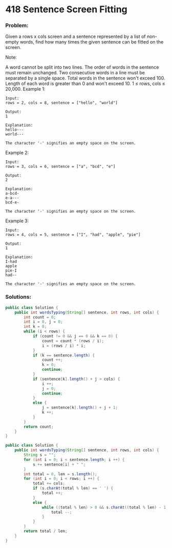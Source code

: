 # 418 Sentence Screen Fitting

### Problem:

Given a rows x cols screen and a sentence represented by a list of non-empty words, find how many times the given sentence can be fitted on the screen.

Note:

A word cannot be split into two lines.
The order of words in the sentence must remain unchanged.
Two consecutive words in a line must be separated by a single space.
Total words in the sentence won't exceed 100.
Length of each word is greater than 0 and won't exceed 10.
1 ≤ rows, cols ≤ 20,000.
Example 1:
```
Input:
rows = 2, cols = 8, sentence = ["hello", "world"]

Output: 
1

Explanation:
hello---
world---

The character '-' signifies an empty space on the screen.
```

Example 2:
```
Input:
rows = 3, cols = 6, sentence = ["a", "bcd", "e"]

Output: 
2

Explanation:
a-bcd- 
e-a---
bcd-e-

The character '-' signifies an empty space on the screen.
```

Example 3:
```
Input:
rows = 4, cols = 5, sentence = ["I", "had", "apple", "pie"]

Output: 
1

Explanation:
I-had
apple
pie-I
had--

The character '-' signifies an empty space on the screen.
```

### Solutions:

```java
public class Solution {
    public int wordsTyping(String[] sentence, int rows, int cols) {
        int count = 0;
        int i = 0, j = 0;
        int k = 0;
        while (i < rows) {
            if (count != 0 && j == 0 && k == 0) {
                count = count * (rows / i);
                i = (rows / i) * i; 
            }
            if (k == sentence.length) {
                count ++;
                k = 0;
                continue;
            }
            if (sentence[k].length() + j > cols) {
                i ++;
                j = 0;
                continue;
            }
            else {
                j = sentence[k].length() + j + 1;
                k ++;
            }
        }
        return count;
    }
}
```

```java
public class Solution {
    public int wordsTyping(String[] sentence, int rows, int cols) {
        String s = "";
        for (int i = 0; i < sentence.length; i ++) {
            s += sentence[i] + " ";
        }
        int total = 0, len = s.length();
        for (int i = 0; i < rows; i ++) {
            total += cols;
            if (s.charAt(total % len) == ' ') {
                total ++;
            }
            else {
                while ((total % len) > 0 && s.charAt((total % len) - 1) != ' ') {
                    total --;
                }
            }
        }
        return total / len;
    }
}
```